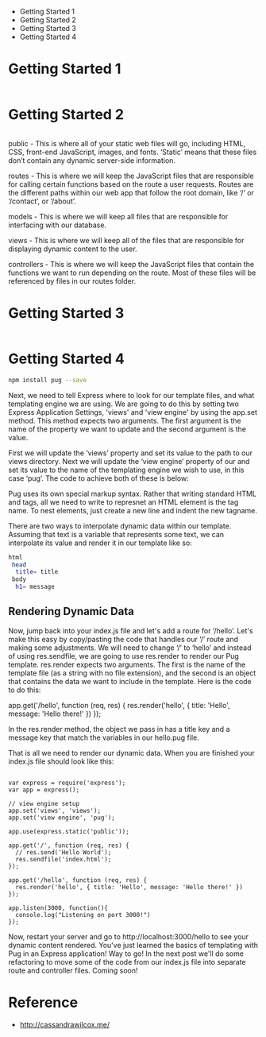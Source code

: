 
- Getting Started 1
- Getting Started 2
- Getting Started 3
- Getting Started 4

# Getting Started 1

```bash
```

# Getting Started 2

```bash

```


public - This is where all of your static web files will go, including HTML, CSS, front-end JavaScript, images, and fonts. ‘Static’ means that these files don’t contain any dynamic server-side information.

routes - This is where we will keep the JavaScript files that are responsible for calling certain functions based on the route a user requests. Routes are the different paths within our web app that follow the root domain, like ‘/’ or ‘/contact’, or ‘/about’.

models - This is where we will keep all files that are responsible for interfacing with our database.

views - This is where we will keep all of the files that are responsible for displaying dynamic content to the user.

controllers - This is where we will keep the JavaScript files that contain the functions we want to run depending on the route. Most of these files will be referenced by files in our routes folder.




# Getting Started 3


```bash

```

# Getting Started 4


```bash
npm install pug --save
```

Next, we need to tell Express where to look for our template files, and what templating engine we are using. We are going to do this by setting two Express Application Settings, 'views' and 'view engine' by using the app.set method. This method expects two arguments. The first argument is the name of the property we want to update and the second argument is the value.

First we will update the ‘views’ property and set its value to the path to our views directory. Next we will update the ‘view engine’ property of our and set its value to the name of the templating engine we wish to use, in this case ‘pug’. The code to achieve both of these is below:



Pug uses its own special markup syntax. Rather that writing standard HTML <opening> and </closing> tags, all we need to write to represnet an HTML element is the tag name. To nest elements, just create a new line and indent the new tagname.

There are two ways to interpolate dynamic data within our template. Assuming that text is a variable that represents some text, we can interpolate its value and render it in our template like so:

```bash
html
 head
  title= title
 body
  h1= message
```



## Rendering Dynamic Data

Now, jump back into your index.js file and let's add a route for ‘/hello’. Let's make this easy by copy/pasting the code that handles our ‘/’ route and making some adjustments. We will need to change ‘/’ to ‘hello’ and instead of using res.sendfile, we are going to use res.render to render our Pug template. res.render expects two arguments. The first is the name of the template file (as a string with no file extension), and the second is an object that contains the data we want to include in the template. Here is the code to do this:

app.get('/hello', function (req, res) {
  res.render('hello', { title: 'Hello', message: 'Hello there!' })
});

In the res.render method, the object we pass in has a title key and a message key that match the variables in our hello.pug file.

That is all we need to render our dynamic data. When you are finished your index.js file should look like this:

```

var express = require('express');
var app = express();

// view engine setup
app.set('views', 'views');
app.set('view engine', 'pug');

app.use(express.static('public'));

app.get('/', function (req, res) {
  // res.send('Hello World');
  res.sendfile('index.html');
});

app.get('/hello', function (req, res) {
  res.render('hello', { title: 'Hello', message: 'Hello there!' })
});

app.listen(3000, function(){
  console.log("Listening on port 3000!")
});

```


Now, restart your server and go to http://localhost:3000/hello to see your dynamic content rendered. You've just learned the basics of templating with Pug in an Express application! Way to go! In the next post we'll do some refactoring to move some of the code from our index.js file into separate route and controller files. Coming soon!


# Reference


- http://cassandrawilcox.me/